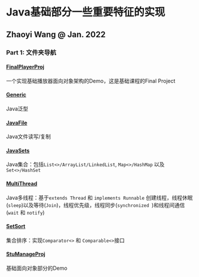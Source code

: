 # Java基础部分一些重要特征的实现

## Zhaoyi Wang @ Jan. 2022

### Part 1: 文件夹导航

#### [FinalPlayerProj](https://github.com/MikeWang0731/Learning-Java-From-Zero/tree/main/FinalPlayerProj)

一个实现基础播放器面向对象架构的Demo，这是基础课程的Final Project

#### [Generic](https://github.com/MikeWang0731/Learning-Java-From-Zero/tree/main/Generic)

Java泛型

#### [JavaFile](https://github.com/MikeWang0731/Learning-Java-From-Zero/tree/main/JavaFile)

Java文件读写/复制

#### [JavaSets](https://github.com/MikeWang0731/Learning-Java-From-Zero/tree/main/JavaSets)

Java集合：包括`List<>/ArrayList/LinkedList`, `Map<>/HashMap` 以及 `Set<>/HashSet`

#### [MultiThread](https://github.com/MikeWang0731/Learning-Java-From-Zero/tree/main/MultiThread)

Java多线程：基于`extends Thread` 和 `implements Runnable` 创建线程，线程休眠(`sleep`)以及等待(`Join`)，线程优先级，线程同步(`synchronized `)和线程间通信(`wait` 和 `notify`)

#### [SetSort](https://github.com/MikeWang0731/Learning-Java-From-Zero/tree/main/SetSort)

集合排序：实现`Comparator<>` 和 `Comparable<>`接口

#### [StuManageProj](https://github.com/MikeWang0731/Learning-Java-From-Zero/tree/main/StuManageProj)

基础面向对象部分的Demo
